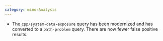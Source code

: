```yaml
---
category: minorAnalysis
---
```

* The `cpp/system-data-exposure` query has been modernized and has converted to a `path-problem` query. There are now fewer false positive results.
